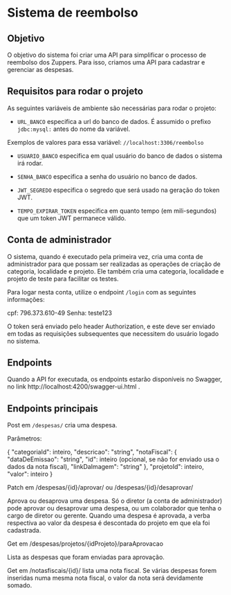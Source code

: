 # Sistema de reembolso

## Objetivo

O objetivo do sistema foi criar uma API para simplificar o processo de reembolso dos Zuppers. Para isso, criamos uma API para cadastrar e gerenciar as despesas.

## Requisitos para rodar o projeto

As seguintes variáveis de ambiente são necessárias para rodar o projeto:

* `URL_BANCO` especifica a url do banco de dados. É assumido o prefixo `jdbc:mysql:` antes do nome da variável.

Exemplos de valores para essa variável: `//localhost:3306/reembolso`

* `USUARIO_BANCO` especifica em qual usuário do banco de dados o sistema irá rodar.

* `SENHA_BANCO` especifica a senha do usuário no banco de dados.

* `JWT_SEGREDO` especifica o segredo que será usado na geração do token JWT.

* `TEMPO_EXPIRAR_TOKEN` especifica em quanto tempo (em mili-segundos) que um token JWT permanece válido.

## Conta de administrador

O sistema, quando é executado pela primeira vez, cria uma conta de administrador para que possam ser realizadas as operações de criação de categoria, localidade e projeto. Ele também cria uma categoria, localidade e projeto de teste para facilitar os testes.

Para logar nesta conta, utilize o endpoint `/login` com as seguintes informações:

cpf: 796.373.610-49
Senha: teste123

O token será enviado pelo header Authorization, e este deve ser enviado em todas as requisições subsequentes que necessitem do usuário logado no sistema.

## Endpoints

Quando a API for executada, os endpoints estarão disponíveis no Swagger, no link http://localhost:4200/swagger-ui.html .

## Endpoints principais

Post em `/despesas/` cria uma despesa.

Parâmetros:

{
  "categoriaId": inteiro,
  "descricao": "string",
  "notaFiscal": {
    "dataDeEmissao": "string",
    "id": inteiro (opcional, se não for enviado usa o dados da nota fiscal),
    "linkDaImagem": "string"
  },
  "projetoId": inteiro,
  "valor": inteiro
}

Patch em /despesas/{id}/aprovar/ ou /despesas/{id}/desaprovar/

Aprova ou desaprova uma despesa. Só o diretor (a conta de administrador) pode aprovar ou desaprovar uma despesa, ou um colaborador que tenha o cargo de diretor ou gerente. Quando uma despesa é aprovada, a verba respectiva ao valor da despesa é descontada do projeto em que ela foi cadastrada.

Get em /despesas/projetos/{idProjeto}/paraAprovacao

Lista as despesas que foram enviadas para aprovação.

Get em /notasfiscais/{id}/ lista uma nota fiscal. Se várias despesas forem inseridas numa mesma nota fiscal, o valor da nota será devidamente somado.